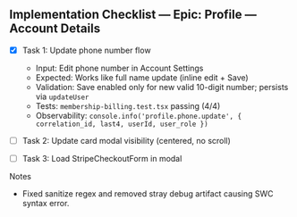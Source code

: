 ## Implementation Checklist — Epic: Profile — Account Details

- [x] Task 1: Update phone number flow
  - Input: Edit phone number in Account Settings
  - Expected: Works like full name update (inline edit + Save)
  - Validation: Save enabled only for new valid 10-digit number; persists via `updateUser`
  - Tests: `membership-billing.test.tsx` passing (4/4)
  - Observability: `console.info('profile.phone.update', { correlation_id, last4, userId, user_role })`

- [ ] Task 2: Update card modal visibility (centered, no scroll)
- [ ] Task 3: Load StripeCheckoutForm in modal

Notes
- Fixed sanitize regex and removed stray debug artifact causing SWC syntax error.
